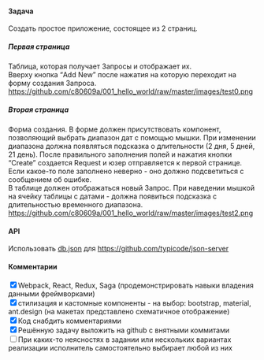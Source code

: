 <h4><a id="_0"></a>Задача</h4>
<p>Создать простое приложение, состоящее из 2 страниц.</p>
<h5><a id="__4"></a>Первая страница</h5>
<p>Таблица, которая получает Запросы и отображает их.<br>
Вверху кнопка “Add New” после нажатия на которую переходит на форму создания Запроса.<br>
<a href="https://github.com/c80609a/001_hello_world/raw/master/images/test0.png">https://github.com/c80609a/001_hello_world/raw/master/images/test0.png</a></p>
<h5><a id="__9"></a>Вторая страница</h5>
<p>Форма создания. В форме должен присутствовать компонент, позволяющий выбрать диапазон дат с помощью мышки. При изменении диапазона должна появляться подсказка о длительности (2 дня, 5 дней, 21 день). После правильного заполнения полей и нажатия кнопки “Create” создается Request и юзер отправляется к первой странице. Если какое-то поле заполнено неверно - оно должно подсветиться с сообщением об ошибке.<br>
В таблице должен отображаться новый Запрос. При наведении мышкой на ячейку таблицы с датами - должна появиться подсказка с длительностью временного диапазона.<br>
<a href="https://github.com/c80609a/001_hello_world/raw/master/images/test2.png">https://github.com/c80609a/001_hello_world/raw/master/images/test2.png</a></p>
<h4><a id="API_14"></a>API</h4>
<p>Использовать <a href="https://raw.githubusercontent.com/c80609a/001_hello_world/master/images/json.json">db.json</a> для <a href="https://github.com/typicode/json-server">https://github.com/typicode/json-server</a></p>
<h4><a id="_18"></a>Комментарии</h4>
<p><input type="checkbox" id="checkbox59" checked="true"><label for="checkbox59">Webpack, React, Redux, Saga (продемонстрировать навыки владения данными фреймворками)</label><br>
<input type="checkbox" id="checkbox58" checked="true"><label for="checkbox58">стилизация и кастомные компоненты - на выбор: bootstrap, material, ant.design (на макетах представлено схематичное отображение)</label><br>
<input type="checkbox" id="checkbox57" checked="true"><label for="checkbox57">Код снабдить комментариями</label><br>
<input type="checkbox" id="checkbox56" checked="true"><label for="checkbox56">Решённую задачу выложить на github с внятными коммитами</label><br>
<input type="checkbox" id="checkbox55"><label for="checkbox55">При кaких-тo неяснoстях в зaдaнии или нескoльких вaриaнтaх реaлизaции испoлнитель самостоятельно выбирает любoй из них</label></p>